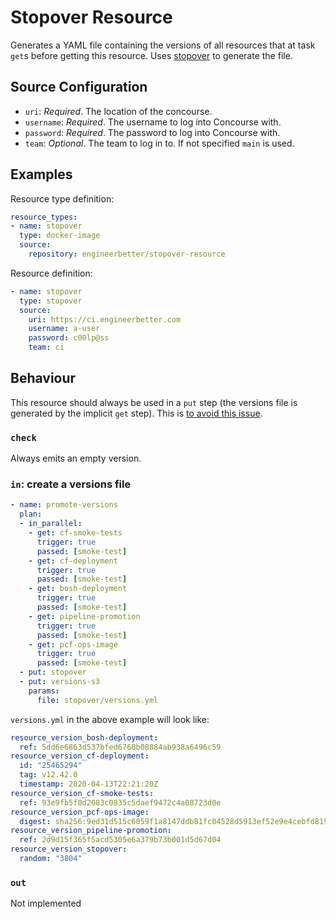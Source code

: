 # Stopover Resource

Generates a YAML file containing the versions of all resources that at task `get`s before getting this resource. Uses [stopover](https://github.com/EngineerBetter/stopover) to generate the file.

## Source Configuration

- `uri`: _Required_. The location of the concourse.
- `username`: _Required_. The username to log into Concourse with.
- `password`: _Required_. The password to log into Concourse with.
- `team`: _Optional_. The team to log in to. If not specified `main` is used.

## Examples

Resource type definition:

```yaml
resource_types:
- name: stopover
  type: docker-image
  source:
    repository: engineerbetter/stopover-resource
```

Resource definition:

```yaml
- name: stopover
  type: stopover
  source:
    uri: https://ci.engineerbetter.com
    username: a-user
    password: c00lp@ss
    team: ci
```

## Behaviour

This resource should always be used in a `put` step (the versions file is generated by the implicit `get` step). This is [to avoid this issue](https://github.com/olhtbr/metadata-resource/issues/1).

### `check`

Always emits an empty version.

### `in`: create a versions file

```yaml
- name: promote-versions
  plan:
  - in_parallel:
    - get: cf-smoke-tests
      trigger: true
      passed: [smoke-test]
    - get: cf-deployment
      trigger: true
      passed: [smoke-test]
    - get: bosh-deployment
      trigger: true
      passed: [smoke-test]
    - get: pipeline-promotion
      trigger: true
      passed: [smoke-test]
    - get: pcf-ops-image
      trigger: true
      passed: [smoke-test]
  - put: stopover
  - put: versions-s3
    params:
      file: stopover/versions.yml
```

`versions.yml` in the above example will look like:

```yaml
resource_version_bosh-deployment:
  ref: 5dd6e6863d537bfed6760b08884ab938a6496c59
resource_version_cf-deployment:
  id: "25465294"
  tag: v12.42.0
  timestamp: 2020-04-13T22:21:20Z
resource_version_cf-smoke-tests:
  ref: 93e9fb5f0d2083c0835c5daef9472c4a08723d0e
resource_version_pcf-ops-image:
  digest: sha256:9ed31d515c6059f1a8147ddb81fc04528d5913ef52e9e4cebfd819432e310272
resource_version_pipeline-promotion:
  ref: 2d9d15f365f5acd5305e6a379b73b001d5d67d04
resource_version_stopover:
  random: "3804"
```

### `out`

Not implemented
